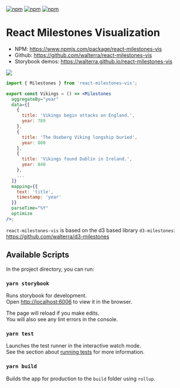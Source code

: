 [![npm](https://img.shields.io/npm/v/react-milestones-vis.svg?maxAge=2592000)](https://www.npmjs.com/package/react-milestones-vis)
[![npm](https://img.shields.io/npm/l/react-milestones-vis.svg?maxAge=2592000)](https://www.npmjs.com/package/react-milestones-vis)
[![npm](https://img.shields.io/npm/dt/react-milestones-vis.svg?maxAge=2592000)](https://www.npmjs.com/package/react-milestones-vis)

# React Milestones Visualization

- NPM: https://www.npmjs.com/package/react-milestones-vis
- Github: https://github.com/walterra/react-milestones-vis
- Storybook demos: https://walterra.github.io/react-milestones-vis

<img src="https://github.com/walterra/d3-milestones/raw/main/src/stories/assets/vikings.png" />


```jsx
import { Milestones } from 'react-milestones-vis';

export const Vikings = () => <Milestones
  aggregateBy="year"
  data={[
    {
      title: 'Vikings begin attacks on England.',
      year: 789
    },
    {
      title: 'The Oseberg Viking longship buried',
      year: 800
    },
    {
      title: 'Vikings found Dublin in Ireland.',
      year: 840
    },
    ...
  ]}
  mapping={{
    text: 'title',
    timestamp: 'year'
  }}
  parseTime="%Y"
  optimize
/>;
```

`react-milestones-vis` is based on the d3 based library `d3-milestones`: https://github.com/walterra/d3-milestones

## Available Scripts

In the project directory, you can run:

### `yarn storybook`

Runs storybook for development.\
Open [http://localhost:6006](http://localhost:6006) to view it in the browser.

The page will reload if you make edits.\
You will also see any lint errors in the console.

### `yarn test`

Launches the test runner in the interactive watch mode.\
See the section about [running tests](https://facebook.github.io/create-react-app/docs/running-tests) for more information.

### `yarn build`

Builds the app for production to the `build` folder using `rollup`.
